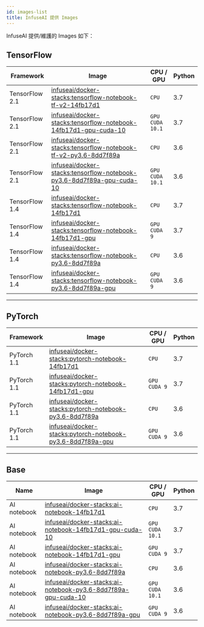 ```yaml
---
id: images-list
title: InfuseAI 提供 Images
---
```


InfuseAI 提供/維護的 Images 如下：  

## TensorFlow

|Framework|Image|CPU / GPU|Python|
|-        |-     |-     |-    |
|TensorFlow 2.1|[infuseai/docker-stacks:tensorflow-notebook-tf-v2-14fb17d1](https://hub.docker.com/layers/infuseai/docker-stacks/tensorflow-notebook-tf-v2-14fb17d1/images/sha256-d0abf82b4b86fc24dd6692104656973ffba6b6192cb751a133b6a5ec1082e7c3?context=explore)|`CPU`|3.7|
|TensorFlow 2.1|[infuseai/docker-stacks:tensorflow-notebook-14fb17d1-gpu-cuda-10](https://hub.docker.com/layers/infuseai/docker-stacks/tensorflow-notebook-14fb17d1-gpu-cuda-10/images/sha256-eb150f2585db6a7641aaf928365ee3aa5f97427d174e04f23fd699e3a467486d?context=explore)|`GPU`<br>`CUDA 10.1`|3.7|
|TensorFlow 2.1|[infuseai/docker-stacks:tensorflow-notebook-tf-v2-py3.6-8dd7f89a](https://hub.docker.com/layers/infuseai/docker-stacks/tensorflow-notebook-tf-v2-py3.6-8dd7f89a/images/sha256-40ce093fa9581001a97c8b47aece9e50972a28784e882736ee308686c2733f2b?context=explore)|`CPU`|3.6|
|TensorFlow 2.1|[infuseai/docker-stacks:tensorflow-notebook-py3.6-8dd7f89a-gpu-cuda-10](https://hub.docker.com/layers/infuseai/docker-stacks/tensorflow-notebook-py3.6-8dd7f89a-gpu-cuda-10/images/sha256-54d75d4496471b7216b5efea2a19d5728174fd39d4148016c35ce27cfd5674b8?context=explore)|`GPU`<br>`CUDA 10.1`|3.6|
|TensorFlow 1.4|[infuseai/docker-stacks:tensorflow-notebook-14fb17d1](https://hub.docker.com/layers/infuseai/docker-stacks/tensorflow-notebook-14fb17d1/images/sha256-e751fce3a03055f8cdeaf5f327d88c618642fd548b63d421009735386599d71f?context=explore)|`CPU`|3.7|
|TensorFlow 1.4|[infuseai/docker-stacks:tensorflow-notebook-14fb17d1-gpu](https://hub.docker.com/layers/infuseai/docker-stacks/tensorflow-notebook-14fb17d1-gpu/images/sha256-c65d4977602e878c897f3f6e244aba09451f37437ff4ca7df0e7551676bc0ea7?context=explore)|`GPU`<br>`CUDA 9`|3.7|
|TensorFlow 1.4|[infuseai/docker-stacks:tensorflow-notebook-py3.6-8dd7f89a](https://hub.docker.com/layers/infuseai/docker-stacks/tensorflow-notebook-py3.6-8dd7f89a/images/sha256-9bd5dadc12685656b43333779a5c0bd1ecce1f99913a7477a86f04b382c1e56c?context=explore)|`CPU`|3.6|
|TensorFlow 1.4|[infuseai/docker-stacks:tensorflow-notebook-py3.6-8dd7f89a-gpu](https://hub.docker.com/layers/infuseai/docker-stacks/tensorflow-notebook-py3.6-8dd7f89a-gpu/images/sha256-dfd3942fc36bc0948ea3203f349e36343e42e503093eaa5fdcfc20c5efb3f191?context=explore)|`GPU`<br>`CUDA 9`|3.6|

---

## PyTorch

|Framework|Image|CPU / GPU|Python|
|-        |-     |-      |-    |
|PyTorch 1.1|[infuseai/docker-stacks:pytorch-notebook-14fb17d1](https://hub.docker.com/layers/infuseai/docker-stacks/pytorch-notebook-14fb17d1/images/sha256-6b8127b7a9692faea7bbd85964c37752236748625d59e387d5ffd3d7b0e08970?context=explore)|`CPU`|3.7|
|PyTorch 1.1|[infuseai/docker-stacks:pytorch-notebook-14fb17d1-gpu](https://hub.docker.com/layers/infuseai/docker-stacks/pytorch-notebook-14fb17d1-gpu/images/sha256-f61cf5ca8d0d5b8bb19a330ad2c6196d31fe0ecfb41b39a8b88259b6712e18d6?context=explore)|`GPU`<br>`CUDA 9`|3.7|
|PyTorch 1.1|[infuseai/docker-stacks:pytorch-notebook-py3.6-8dd7f89a](https://hub.docker.com/layers/infuseai/docker-stacks/pytorch-notebook-py3.6-8dd7f89a/images/sha256-83668e13fd408eef969907a2d4b81cef9055450efb9f4621af0a53340371ef37?context=explore)|`CPU`|3.6|
|PyTorch 1.1|[infuseai/docker-stacks:pytorch-notebook-py3.6-8dd7f89a-gpu](https://hub.docker.com/layers/infuseai/docker-stacks/pytorch-notebook-py3.6-8dd7f89a-gpu/images/sha256-961cf0a060b32d3cb93a2c02395b2455e630f90318a8f7222887ef9775d1360d?context=explore)|`GPU`<br>`CUDA 9`|3.6|

---

## Base

|Name|Image|CPU / GPU|Python|
|-   |-     |-      |-    |
|AI notebook|[infuseai/docker-stacks:ai-notebook-14fb17d1](https://hub.docker.com/layers/infuseai/docker-stacks/ai-notebook-14fb17d1/images/sha256-b9983b544f9a611245fb764b2c1770e043a1b80941ace2430cc7fae9759db48d?context=explore)|`CPU`|3.7|
|AI notebook|[infuseai/docker-stacks:ai-notebook-14fb17d1-gpu-cuda-10](https://hub.docker.com/layers/infuseai/docker-stacks/ai-notebook-14fb17d1-gpu-cuda-10/images/sha256-dda7d8e123866d9b61c321f223f8b99d8600cb7d56861c18b2d3a1fb77834c91?context=explore)|`GPU`<br>`CUDA 10.1`|3.7|
|AI notebook|[infuseai/docker-stacks:ai-notebook-14fb17d1-gpu](https://hub.docker.com/layers/infuseai/docker-stacks/ai-notebook-14fb17d1-gpu/images/sha256-0ed660ed5c75444b3da36aef9b72f1a778ad6ed5ee53d133ec58673e09b49975?context=explore)|`GPU`<br>`CUDA 9`|3.7|
|AI notebook|[infuseai/docker-stacks:ai-notebook-py3.6-8dd7f89a](https://hub.docker.com/layers/infuseai/docker-stacks/ai-notebook-py3.6-8dd7f89a/images/sha256-275b635a4841a38d6fc62e4810b1c917374c37cdf2410f59ed16f5d844b2cd1b?context=explore)|`CPU`|3.6|
|AI notebook|[infuseai/docker-stacks:ai-notebook-py3.6-8dd7f89a-gpu-cuda-10](https://hub.docker.com/layers/infuseai/docker-stacks/ai-notebook-py3.6-8dd7f89a-gpu-cuda-10/images/sha256-2cf372f3f19e52bef73e88e3f6724a5106e98434ccf1a9ee725a9b4ecf526603?context=explore)|`GPU`<br>`CUDA 10.1`|3.6|
|AI notebook|[infuseai/docker-stacks:ai-notebook-py3.6-8dd7f89a-gpu](https://hub.docker.com/layers/infuseai/docker-stacks/ai-notebook-py3.6-8dd7f89a-gpu/images/sha256-7d57e6b5d0627aceedc8771b7d3cb74f125dffd180bc169b2ce27b1f024c38bb?context=explore)|`GPU`<br>`CUDA 9`|3.6|